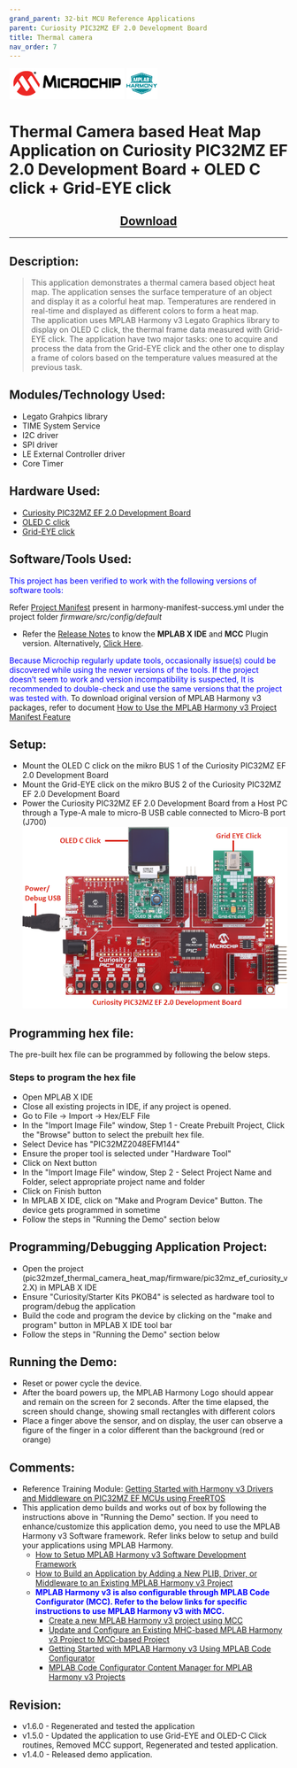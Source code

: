 ```yaml
---
grand_parent: 32-bit MCU Reference Applications
parent: Curiosity PIC32MZ EF 2.0 Development Board
title: Thermal camera
nav_order: 7
---
```


<img src = "images/microchip_logo.png">
<img src = "images/microchip_mplab_harmony_logo_small.png">

# Thermal Camera based Heat Map Application on Curiosity PIC32MZ EF 2.0 Development Board + OLED C click + Grid-EYE click
<h2 align="center"> <a href="https://github.com/Microchip-MPLAB-Harmony/reference_apps/releases/latest/download/pic32mzef_thermal_camera_heat_map.zip" > Download </a> </h2>

----

## Description:
> This application demonstrates a thermal camera based object heat map. The application senses the surface temperature of an object and display it as a colorful heat map. Temperatures are rendered in real-time and displayed as different colors to form a heat map.  
The application uses MPLAB Harmony v3 Legato Graphics library to display on OLED C click, the thermal frame data measured with Grid-EYE click. The application have two major tasks: one to acquire and process the data from the Grid-EYE click and the other one to display a frame of colors based on the temperature values measured at the previous task.

## Modules/Technology Used:
- Legato Grahpics library
- TIME System Service
- I2C driver
- SPI driver
- LE External Controller driver
- Core Timer

## Hardware Used:
- [Curiosity PIC32MZ EF 2.0 Development Board](https://www.microchip.com/Developmenttools/ProductDetails/DM320209)   
- [OLED C click](https://www.mikroe.com/oled-c-click)
- [Grid-EYE click](https://www.mikroe.com/grid-eye-click)


## Software/Tools Used:
<span style="color:blue"> This project has been verified to work with the following versions of software tools:</span>  

Refer [Project Manifest](./firmware/src/config/default/harmony-manifest-success.yml) present in harmony-manifest-success.yml under the project folder *firmware/src/config/default*  
- Refer the [Release Notes](../../../release_notes.md#development-tools) to know the **MPLAB X IDE** and **MCC** Plugin version. Alternatively, [Click Here](https://github.com/Microchip-MPLAB-Harmony/reference_apps/blob/master/release_notes.md#development-tools).

<span style="color:blue"> Because Microchip regularly update tools, occasionally issue(s) could be discovered while using the newer versions of the tools. If the project doesn’t seem to work and version incompatibility is suspected, It is recommended to double-check and use the same versions that the project was tested with. </span> To download original version of MPLAB Harmony v3 packages, refer to document [How to Use the MPLAB Harmony v3 Project Manifest Feature](https://ww1.microchip.com/downloads/en/DeviceDoc/How-to-Use-the-MPLAB-Harmony-v3-Project-Manifest-Feature-DS90003305.pdf)

## Setup:
- Mount the OLED C click on the mikro BUS 1 of the Curiosity PIC32MZ EF 2.0 Development Board
- Mount the Grid-EYE click on the mikro BUS 2 of the Curiosity PIC32MZ EF 2.0 Development Board
- Power the Curiosity PIC32MZ EF 2.0 Development Board from a Host PC through a Type-A male to micro-B USB cable connected to Micro-B port (J700)  
	<img src = "images/pic32_thermal_camera_setup.png">


## Programming hex file:
The pre-built hex file can be programmed by following the below steps.  

### Steps to program the hex file
- Open MPLAB X IDE
- Close all existing projects in IDE, if any project is opened.
- Go to File -> Import -> Hex/ELF File
- In the "Import Image File" window, Step 1 - Create Prebuilt Project, Click the "Browse" button to select the prebuilt hex file.
- Select Device has "PIC32MZ2048EFM144"
- Ensure the proper tool is selected under "Hardware Tool"
- Click on Next button
- In the "Import Image File" window, Step 2 - Select Project Name and Folder, select appropriate project name and folder
- Click on Finish button
- In MPLAB X IDE, click on "Make and Program Device" Button. The device gets programmed in sometime
- Follow the steps in "Running the Demo" section below


## Programming/Debugging Application Project:
- Open the project (pic32mzef_thermal_camera_heat_map/firmware/pic32mz_ef_curiosity_v2.X) in MPLAB X IDE
- Ensure "Curiosity/Starter Kits PKOB4" is selected as hardware tool to program/debug the application
- Build the code and program the device by clicking on the "make and program" button in MPLAB X IDE tool bar
- Follow the steps in "Running the Demo" section below


## Running the Demo:
- Reset or power cycle the device.
- After the board powers up, the MPLAB Harmony Logo should appear and remain on the screen for 2 seconds. After the time elapsed, the screen should change, showing small rectangles with different colors
- Place a finger above the sensor, and on display, the user can observe a figure of the finger  in a color different than the background (red or orange)

## Comments:
- Reference Training Module: [Getting Started with Harmony v3 Drivers and Middleware on PIC32MZ EF MCUs using FreeRTOS](https://microchipdeveloper.com/harmony3:pic32mz-get-start-tm-drvr-middlware-freertos)
- This application demo builds and works out of box by following the instructions above in "Running the Demo" section. If you need to enhance/customize this application demo, you need to use the MPLAB Harmony v3 Software framework. Refer links below to setup and build your applications using MPLAB Harmony.
	- [How to Setup MPLAB Harmony v3 Software Development Framework](https://ww1.microchip.com/downloads/en/DeviceDoc/How_to_Setup_MPLAB_%20Harmony_v3_Software_Development_Framework_DS90003232C.pdf)
	- [How to Build an Application by Adding a New PLIB, Driver, or Middleware to an Existing MPLAB Harmony v3 Project](http://ww1.microchip.com/downloads/en/DeviceDoc/How_to_Build_Application_Adding_PLIB_%20Driver_or_Middleware%20_to_MPLAB_Harmony_v3Project_DS90003253A.pdf)  
	- <span style="color:blue"> **MPLAB Harmony v3 is also configurable through MPLAB Code Configurator (MCC). Refer to the below links for specific instructions to use MPLAB Harmony v3 with MCC.**</span>
		- [Create a new MPLAB Harmony v3 project using MCC](https://microchipdeveloper.com/harmony3:getting-started-training-module-using-mcc)
		- [Update and Configure an Existing MHC-based MPLAB Harmony v3 Project to MCC-based Project](https://microchipdeveloper.com/harmony3:update-and-configure-existing-mhc-proj-to-mcc-proj)
		- [Getting Started with MPLAB Harmony v3 Using MPLAB Code Configurator](https://www.youtube.com/watch?v=KdhltTWaDp0)
		- [MPLAB Code Configurator Content Manager for MPLAB Harmony v3 Projects](https://www.youtube.com/watch?v=PRewTzrI3iE)

## Revision:
- v1.6.0 - Regenerated and tested the application
- v1.5.0 - Updated the application to use Grid-EYE and OLED-C Click routines, Removed MCC support, Regenerated and tested application.
- v1.4.0 - Released demo application.
